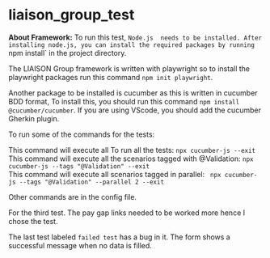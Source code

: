 # liaison_group_test

**About Framework:**
To run this test, `Node.js  needs to be installed. After installing node.js, you can install the required packages by running `npm install` in the project directory.

The  LIAISON Group framework is written with playwright so to install the playwright packages run this command `npm init playwright`.

Another package to be installed is cucumber as this is written in cucumber BDD format, To install this, you should run this command `npm install @cucumber/cucumber`. If you are  using VScode, you should add the cucumber Gherkin plugin.

To run some of the commands for the tests:

This command will execute all To run all the tests:   `npx cucumber-js --exit`
This command will execute all the scenarios tagged with @Validation:   `npx cucumber-js --tags "@Validation" --exit`  
This command will execute all scenarios tagged in parallel:   ` npx cucumber-js --tags "@Validation" --parallel 2 --exit` 

Other commands are in the config file.

For the third test. The pay gap links needed to be worked more  hence I chose the test.

The last test labeled `failed test` has a bug in it. The form shows a successful message when no data is filled.

